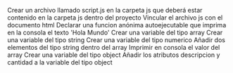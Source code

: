 Crear un archivo llamado script.js en la carpeta js que deberá estar contenido en la carpeta js dentro del proyecto
Vincular el archivo js con el documento html
Declarar una funcion anónima autoejecutable que imprima en la consola el texto 'Hola Mundo'
Crear una variable del tipo array 
Crear una variable del tipo string
Crear una variable del tipo numerico
Añadir dos elementos del tipo string dentro del array
Imprimir en consola el valor del array
Crear una variable del tipo object
Añadir los atributos descripcion y cantidad a la variable del tipo object 